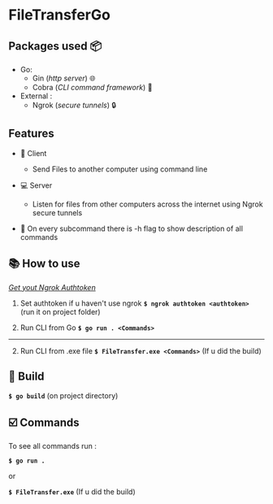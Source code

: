 # FileTransferGo

## Packages used :package:

* Go:
  * Gin (*http server*) :globe_with_meridians:
  * Cobra (*CLI command framework*) :snake:
* External :
  * Ngrok (*secure tunnels*) :lock:

## Features 

* :bust_in_silhouette: Client
  * Send Files to another computer using command line
  
* :computer: Server
  * Listen for files from other computers across the internet using Ngrok secure tunnels
  
*  :bookmark: On every subcommand there is -h flag to show description of all commands
  
## :books: How to use

*[Get yout Ngrok Authtoken](https://dashboard.ngrok.com/get-started/your-authtoken "Go to Ngrok")*

1. Set authtoken if u haven't use ngrok **```$ ngrok authtoken <authtoken> ```**  (run it on project folder)

2. Run CLI from Go **```$ go run . <Commands>```** 

- - - -

2. Run CLI from .exe file **```$ FileTransfer.exe <Commands>```**  (If u did the build)

## :construction_worker: Build

**```$ go build```** (on project directory)

## :ballot_box_with_check: Commands

To see all commands run :

**```$ go run .```** 

or

**```$ FileTransfer.exe```** (If u did the build)

